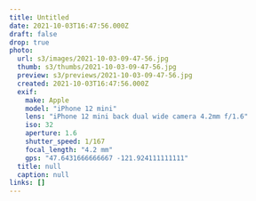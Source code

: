 ```yaml
---
title: Untitled
date: 2021-10-03T16:47:56.000Z
draft: false
drop: true
photo:
  url: s3/images/2021-10-03-09-47-56.jpg
  thumb: s3/thumbs/2021-10-03-09-47-56.jpg
  preview: s3/previews/2021-10-03-09-47-56.jpg
  created: 2021-10-03T16:47:56.000Z
  exif:
    make: Apple
    model: "iPhone 12 mini"
    lens: "iPhone 12 mini back dual wide camera 4.2mm f/1.6"
    iso: 32
    aperture: 1.6
    shutter_speed: 1/167
    focal_length: "4.2 mm"
    gps: "47.6431666666667 -121.924111111111"
  title: null
  caption: null
links: []
---
```

